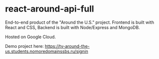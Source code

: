 # react-around-api-full

End-to-end product of the "Around the U.S." project. Frontend is built with React and CSS, Backend is built with Node/Express and MongoDB.

Hosted on Google Cloud.

Demo project here:
https://ty-around-the-us.students.nomoredomainssbs.ru/signin
